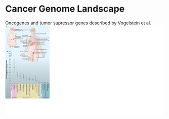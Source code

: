 # Cancer Genome Landscape

Oncogenes and tumor supressor genes described by Vogelstein et al.
<br /> 
![Screenshot](cgl_screenshot_1.png) 